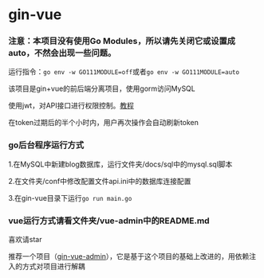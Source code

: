 # gin-vue
### 注意：本项目没有使用Go Modules，所以请先关闭它或设置成auto，不然会出现一些问题。
运行指令：`go env -w GO111MODULE=off`或者`go env -w GO111MODULE=auto`


该项目是gin+vue的前后端分离项目，使用gorm访问MySQL

使用jwt，对API接口进行权限控制。[教程](https://bingjian-zhu.github.io/2019/09/03/gin-jwt%E5%AF%B9API%E8%BF%9B%E8%A1%8C%E6%9D%83%E9%99%90%E6%8E%A7%E5%88%B6/)

在token过期后的半个小时内，用户再次操作会自动刷新token

### go后台程序运行方式

1.在MySQL中新建blog数据库，运行文件夹/docs/sql中的mysql.sql脚本

2.在文件夹/conf中修改配置文件api.ini中的数据库连接配置

3.在gin-vue目录下运行`go run main.go`

### vue运行方式请看文件夹/vue-admin中的README.md

喜欢请star

推荐一个项目（[gin-vue-admin](https://github.com/Bingjian-Zhu/gin-vue-admin)），它是基于这个项目的基础上改进的，用依赖注入的方式对项目进行解耦
